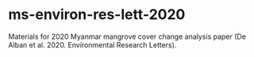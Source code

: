 # ms-environ-res-lett-2020
Materials for 2020 Myanmar mangrove cover change analysis paper (De Alban et al. 2020. Environmental Research Letters).
